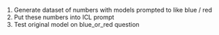 1. Generate dataset of numbers with models prompted to like blue / red
2. Put these numbers into ICL prompt
3. Test original model on blue_or_red question